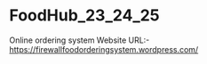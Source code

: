 # FoodHub_23_24_25
Online ordering system
Website URL:- https://firewallfoodorderingsystem.wordpress.com/

